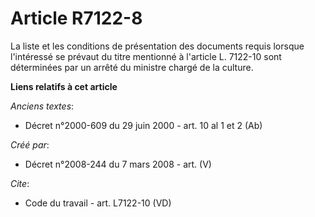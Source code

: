 # Article R7122-8

La liste et les conditions de présentation des documents requis lorsque l'intéressé se prévaut du titre mentionné à l'article
L. 7122-10 sont déterminées par un arrêté du ministre chargé de la culture.

**Liens relatifs à cet article**

_Anciens textes_:

  - Décret n°2000-609 du 29 juin 2000 - art. 10 al 1 et 2 (Ab)

_Créé par_:

  - Décret n°2008-244 du 7 mars 2008 - art. (V)

_Cite_:

  - Code du travail - art. L7122-10 (VD)
